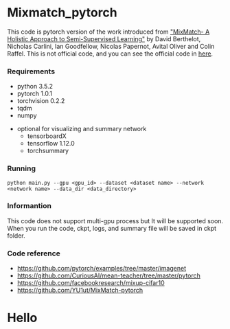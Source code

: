 # Mixmatch_pytorch
This code is pytorch version of the work introduced from ["MixMatch- A Holistic Approach to Semi-Supervised Learning"](https://arxiv.org/abs/1905.02249) by David Berthelot, Nicholas Carlini, Ian Goodfellow, Nicolas Papernot, Avital Oliver and Colin Raffel. This is not official code, and you can see the official code in [here](https://github.com/google-research/mixmatch).

### Requirements
* python 3.5.2
* pytorch 1.0.1
* torchvision 0.2.2
* tqdm
* numpy
- optional for visualizing and summary network
  * tensorboardX
  * tensorflow 1.12.0
  * torchsummary

### Running
    python main.py --gpu <gpu_id> --dataset <dataset name> --network <network name> --data_dir <data_directory>

### Informantion
This code does not support multi-gpu process but It will be supported soon.
When you run the code, ckpt, logs, and summary file will be saved in ckpt folder.

### Code reference
- https://github.com/pytorch/examples/tree/master/imagenet
- https://github.com/CuriousAI/mean-teacher/tree/master/pytorch
- https://github.com/facebookresearch/mixup-cifar10
- https://github.com/YU1ut/MixMatch-pytorch

# Hello
